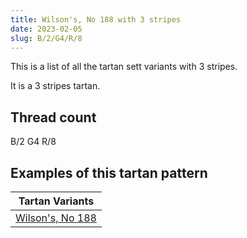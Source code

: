 ```yaml
---
title: Wilson's, No 188 with 3 stripes
date: 2023-02-05
slug: B/2/G4/R/8
---
```

This is a list of all the tartan sett variants with 3 stripes.

It is a 3 stripes tartan.


## Thread count
B/2 G4 R/8

## Examples of this tartan pattern

| Tartan Variants |
|---------------|
| [Wilson's, No 188](/variants/b/2/g4/r/8-b5480b0-g008000-rc00000)||
